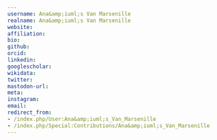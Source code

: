 ```yaml
---
username: Ana&amp;iuml;s Van Marsenille
realname: Ana&amp;iuml;s Van Marsenille
website: 
affiliation: 
bio: 
github: 
orcid: 
linkedin: 
googlescholar: 
wikidata: 
twitter: 
mastodon-url: 
meta:
instagram:
email:
redirect_from:
- /index.php/User:Ana&amp;iuml;s_Van_Marsenille
- /index.php/Special:Contributions/Ana&amp;iuml;s_Van_Marsenille
---
```

